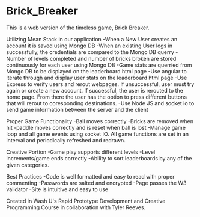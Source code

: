 # Brick_Breaker
This is a web version of the timeless game, Brick Breaker.

Utilizing Mean Stack in our application
-When a New User creates an account it is saved using Mongo DB 
-When an existing User logs in successfully, the credentials are compared to the Mongo DB querry
-Number of levels completed and number of bricks broken are stored continuously for each user using Mongo DB
-Game stats are querried from Mongo DB to be displayed on the leaderboard html page
-Use angular to iterate through and display user stats on the leaderboard html page
-Use Express to verify users and rerout webpages. If unsuccessful, user must try again or create a new account. If successful, the user is rerouted to the home page. From there the user has the option to press different buttons that will rerout to coresponding destinations.
-Use Node JS and socket io to send game information between the server and the client

Proper Game Functionality
-Ball moves correctly
-Bricks are removed when hit
-paddle moves correctly and is reset when ball is lost
-Manage game loop and  all game events using socket IO. All game functions are set in an interval and periodically refreshed and redrawn.

Creative Portion
-Game play supports different levels 
-Level increments/game ends correctly
-Ability to sort leaderboards by any of the given categories.                   

Best Practices
-Code is well formatted and easy to read with proper commenting
-Passwords are salted and encrypted 
-Page passes the W3 validator
-Site is intuitive and easy to use

Created in Wash U's Rapid Prototype Development and Creative Programming Course in collaboration with Tyler Reeves. 

